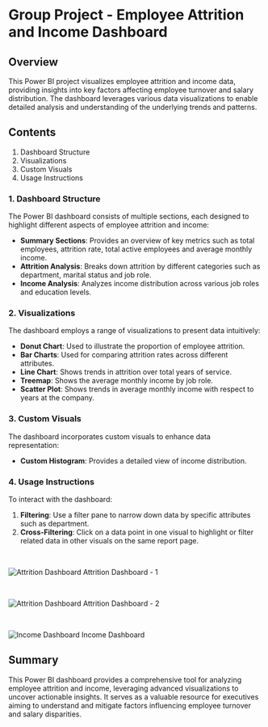 # Group Project - Employee Attrition and Income Dashboard

## Overview

This Power BI project visualizes employee attrition and income data, providing insights into key factors affecting employee turnover and salary distribution. The dashboard leverages various data visualizations to enable detailed analysis and understanding of the underlying trends and patterns.

## Contents

1. Dashboard Structure
2. Visualizations
3. Custom Visuals
4. Usage Instructions

### 1. Dashboard Structure

The Power BI dashboard consists of multiple sections, each designed to highlight different aspects of employee attrition and income:

- **Summary Sections**: Provides an overview of key metrics such as total employees, attrition rate, total active employees and average monthly income.
- **Attrition Analysis**: Breaks down attrition by different categories such as department, marital status and job role.
- **Income Analysis**: Analyzes income distribution across various job roles and education levels.

### 2. Visualizations

The dashboard employs a range of visualizations to present data intuitively:

- **Donut Chart**: Used to illustrate the proportion of employee attrition.
- **Bar Charts**: Used for comparing attrition rates across different attributes.
- **Line Chart**: Shows trends in attrition over total years of service.
- **Treemap**: Shows the average monthly income by job role.
- **Scatter Plot**: Shows trends in average monthly income with respect to years at the company.

### 3. Custom Visuals

The dashboard incorporates custom visuals to enhance data representation:

- **Custom Histogram**: Provides a detailed view of income distribution.

### 4. Usage Instructions

To interact with the dashboard:

1. **Filtering**: Use a filter pane to narrow down data by specific attributes such as department.
2. **Cross-Filtering**: Click on a data point in one visual to highlight or filter related data in other visuals on the same report page.

<br>

![Attrition Dashboard](https://github.com/AmilaPoorna/Dashboards/assets/173019371/14392365-7484-4e79-a2ce-c5268853903a)
Attrition Dashboard - 1

<br>

![Attrition Dashboard](https://github.com/AmilaPoorna/Dashboards/assets/173019371/49bb13e0-0c99-4285-b4ca-09f6e2beeff8)
Attrition Dashboard - 2

<br>

![Income Dashboard](https://github.com/AmilaPoorna/Dashboards/assets/173019371/170e3315-ff6f-446e-b387-147f4154a59e)
Income Dashboard

## Summary

This Power BI dashboard provides a comprehensive tool for analyzing employee attrition and income, leveraging advanced visualizations to uncover actionable insights. It serves as a valuable resource for executives aiming to understand and mitigate factors influencing employee turnover and salary disparities.
